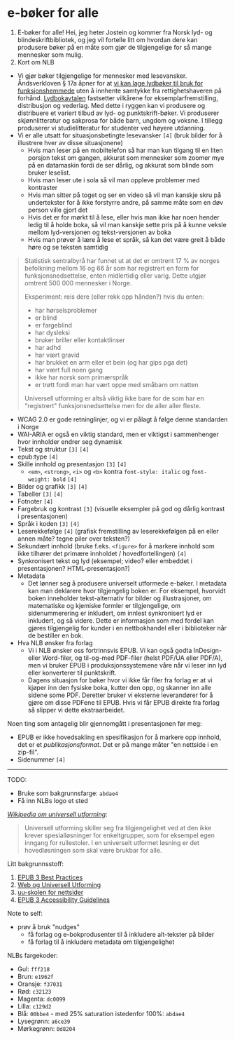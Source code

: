 e-bøker for alle
================


1. E-bøker for alle!
    Hei, jeg heter Jostein og kommer fra Norsk lyd- og blindeskriftbibliotek, og jeg vil fortelle litt om hvordan dere kan produsere bøker på en måte som gjør de tilgjengelige for så mange mennesker som mulig.
2. Kort om NLB
  - Vi gjør bøker tilgjengelige for mennesker med lesevansker. Åndsverkloven § 17a åpner for at [vi kan lage lydbøker til bruk for funksjonshemmede](http://www.nlb.no/om-nlb/fakta/organisasjonen/lovgrunnlag-aandsverkloven-17a/) uten å innhente samtykke fra rettighetshaveren på forhånd. [Lydbokavtalen](http://www.kopinor.no/rettighetshavere/individuelt-vederlag/lydboker/dokumenter/lydbokavtalen) fastsetter vilkårene for eksemplarfremstilling, distribusjon og vederlag. Med dette i ryggen kan vi produsere og distribuere et variert tilbud av lyd- og punktskrift-bøker. Vi produserer skjønnlitteratur og sakprosa for både barn, ungdom og voksne. I tillegg produserer vi studielitteratur for studenter ved høyere utdanning.
- Vi er alle utsatt for situasjonsbetingte lesevansker `[4]` (bruk bilder for å illustrere hver av disse situasjonene)
  - Hvis man leser på en mobiltelefon så har man kun tilgang til en liten porsjon tekst om gangen, akkurat som mennesker som zoomer mye på en datamaskin fordi de ser dårlig, og akkurat som blinde som bruker leselist.
  - Hvis man leser ute i sola så vil man oppleve problemer med kontraster
  - Hvis man sitter på toget og ser en video så vil man kanskje skru på undertekster for å ikke forstyrre andre, på samme måte som en døv person ville gjort det
  - Hvis det er for mørkt til å lese, eller hvis man ikke har noen hender ledig til å holde boka, så vil man kanskje sette pris på å kunne veksle mellom lyd-versjonen og tekst-versjonen av boka
  - Hvis man prøver å lære å lese et språk, så kan det være greit å både høre og se teksten samtidig

> Statistisk sentralbyrå har funnet ut at det er omtrent 17 % av norges befolkning mellom 16 og 66 år som har registrert en form for funksjonsnedsettelse, enten midlertidig eller varig. Dette utgjør omtrent 500 000 mennesker i Norge.
>
> Eksperiment: reis dere (eller rekk opp hånden?) hvis du enten:
> - har hørselsproblemer
> - er blind
> - er fargeblind
> - har dysleksi
> - bruker briller eller kontaktlinser
> - har adhd
> - har vært gravid
> - har brukket en arm eller et bein (og har gips pga det)
> - har vært full noen gang
> - ikke har norsk som primærspråk
> - er trøtt fordi man har vært oppe med småbarn om natten
> 
> Universell utforming er altså viktig ikke bare for de som har en "registrert" funksjonsnedsettelse men for de aller aller fleste.

- WCAG 2.0 er gode retninglinjer, og vi er pålagt å følge denne standarden i Norge
- WAI-ARIA er også en viktig standard, men er viktigst i sammenhenger hvor innholder endrer seg dynamisk
- Tekst og struktur `[3]` `[4]`
- epub:type `[4]`
- Skille innhold og presentasjon `[3]` `[4]`
  - `<em>`, `<strong>`, `<i>` og `<b>` kontra `font-style: italic` og `font-weight: bold` `[4]`
- Bilder og grafikk `[3]` `[4]`
- Tabeller `[3]` `[4]`
- Fotnoter `[4]`
- Fargebruk og kontrast `[3]` (visuelle eksempler på god og dårlig kontrast i presentasjonen)
- Språk i koden `[3]` `[4]`
- Leserekkefølge `[4]` (grafisk fremstilling av leserekkefølgen på en eller annen måte? tegne piler over teksten?)
- Sekundært innhold (bruke f.eks. `<figure>` for å markere innhold som ikke tilhører det primære innholdet / hovedfortellingen) `[4]`
- Synkronisert tekst og lyd (eksempel; video? eller embeddet i presentasjonen? HTML-presentasjon?)
- Metadata
  - Det lønner seg å produsere universelt utformede e-bøker. I metadata kan man deklarere hvor tilgjengelig boken er.
    For eksempel, hvorvidt boken inneholder tekst-alternativ for bilder og illustrasjoner, om matematiske og kjemiske formler
    er tilgjengelige, om sidenummerering er inkludert, om innlest synkronisert lyd er inkludert, og så videre. Dette er informasjon
    som med fordel kan gjøres tilgjengelig for kunder i en nettbokhandel eller i biblioteker når de bestiller en bok.
- Hva NLB ønsker fra forlag
  - Vi i NLB ønsker oss fortrinnsvis EPUB. Vi kan også godta InDesign- eller Word-filer, og til-og-med PDF-filer (helst PDF/UA eller PDF/A), men vi bruker EPUB i produksjonssystemene våre når vi leser inn lyd eller konverterer til punktskrift.
  - Dagens situasjon for bøker hvor vi ikke får filer fra forlag er at vi kjøper inn den fysiske boka, kutter den opp, og skanner inn alle sidene some PDF. Deretter bruker vi eksterne leverandører for å gjøre om disse PDFene til EPUB. Hvis vi får EPUB direkte fra forlag så slipper vi dette ekstraarbeidet.

Noen ting som antagelig blir gjennomgått i presentasjonen før meg:
- EPUB er ikke hovedsakling en spesifikasjon for å markere opp innhold, det er et *publikasjonsformat*. Det er på mange måter "en nettside i en zip-fil".
- Sidenummer `[4]`

--------------------

TODO:
- Bruke som bakgrunnsfarge: `abdae4`
- Få inn NLBs logo et sted

*[Wikipedia om universell utforming](https://no.wikipedia.org/wiki/Universell_utforming)*:
> Universell utforming skiller seg fra tilgjengelighet ved at den ikke krever spesialløsninger for enkeltgrupper,
som for eksempel egen inngang for rullestoler. I en universelt utformet løsning er det hovedløsningen som skal være brukbar for alle.

Litt bakgrunnsstoff:
 1. [EPUB 3 Best Practices](http://shop.oreilly.com/product/0636920024897.do)
 2. [Web og Universell Utforming](http://www.universitetsforlaget.no/nettbutikk/web-og-universell-utforming-uf.html)
 3. [uu-skolen for nettsider](http://uu.difi.no/veiledning/nettsider/uu-skolen/bilder-og-grafikk)
 4. [EPUB 3 Accessibility Guidelines](http://www.idpf.org/accessibility/guidelines/)

Note to self:

- prøv å bruk "nudges"
  - få forlag og e-bokprodusenter til å inkludere alt-tekster på bilder
  - få forlag til å inkludere metadata om tilgjengelighet

NLBs fargekoder:
- Gul: `fff218`
- Brun: `e1962f`
- Oransje: `f37031`
- Rød: `c32123`
- Magenta: `dc0099`
- Lilla: `c129d2`
- Blå: `00bbe4` - med 25% saturation istedenfor 100%: `abdae4`
- Lysegrønn: `a6ce39`
- Mørkegrønn: `0d8204`


